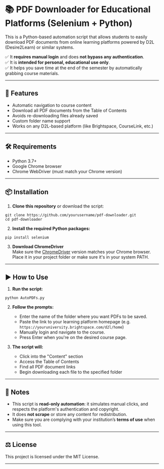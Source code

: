 # 📚 PDF Downloader for Educational Platforms (Selenium + Python)

This is a Python-based automation script that allows students to easily download PDF documents from online learning platforms powered by D2L (Desire2Learn) or similar systems.

✅ It **requires manual login** and does **not bypass any authentication**.  
✅ It is **intended for personal, educational use only**.  
✅ It helps you save time at the end of the semester by automatically grabbing course materials.

---

## 🚀 Features

- Automatic navigation to course content
- Download all PDF documents from the Table of Contents
- Avoids re-downloading files already saved
- Custom folder name support
- Works on any D2L-based platform (like Brightspace, CourseLink, etc.)

---

## 🛠 Requirements

- Python 3.7+
- Google Chrome browser
- Chrome WebDriver (must match your Chrome version)

---

## 📦 Installation

1. **Clone this repository** or download the script:
```
git clone https://github.com/yourusername/pdf-downloader.git
cd pdf-downloader
```

2. **Install the required Python packages:**
```
pip install selenium
```

3. **Download ChromeDriver**  
Make sure the [ChromeDriver](https://sites.google.com/chromium.org/driver/) version matches your Chrome browser.  
Place it in your project folder or make sure it's in your system PATH.

---

## ▶️ How to Use

1. **Run the script:**
```
python AutoPDFs.py
```

2. **Follow the prompts:**
   - Enter the name of the folder where you want PDFs to be saved.
   - Paste the link to your learning platform homepage (e.g. `https://youruniversity.brightspace.com/d2l/home`)
   - Manually login and navigate to the course.
   - Press Enter when you're on the desired course page.

3. **The script will:**
   - Click into the "Content" section
   - Access the Table of Contents
   - Find all PDF document links
   - Begin downloading each file to the specified folder

---

## 📎 Notes

- This script is **read-only automation**: it simulates manual clicks, and respects the platform's authentication and copyright.
- It does **not scrape** or store any content for redistribution.
- Make sure you are complying with your institution’s **terms of use** when using this tool.

---

## ⚖️ License

This project is licensed under the MIT License.

---



